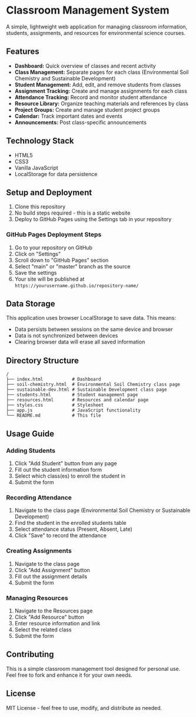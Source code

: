 # Classroom Management System

A simple, lightweight web application for managing classroom information, students, assignments, and resources for environmental science courses.

## Features

- **Dashboard:** Quick overview of classes and recent activity
- **Class Management:** Separate pages for each class (Environmental Soil Chemistry and Sustainable Development)
- **Student Management:** Add, edit, and remove students from classes
- **Assignment Tracking:** Create and manage assignments for each class
- **Attendance Tracking:** Record and monitor student attendance
- **Resource Library:** Organize teaching materials and references by class
- **Project Groups:** Create and manage student project groups
- **Calendar:** Track important dates and events
- **Announcements:** Post class-specific announcements

## Technology Stack

- HTML5
- CSS3
- Vanilla JavaScript
- LocalStorage for data persistence

## Setup and Deployment

1. Clone this repository
2. No build steps required - this is a static website
3. Deploy to GitHub Pages using the Settings tab in your repository

### GitHub Pages Deployment Steps

1. Go to your repository on GitHub
2. Click on "Settings"
3. Scroll down to "GitHub Pages" section
4. Select "main" or "master" branch as the source
5. Save the settings
6. Your site will be published at `https://yourusername.github.io/repository-name/`

## Data Storage

This application uses browser LocalStorage to save data. This means:
- Data persists between sessions on the same device and browser
- Data is not synchronized between devices
- Clearing browser data will erase all saved information

## Directory Structure

```
/
├── index.html           # Dashboard
├── soil-chemistry.html  # Environmental Soil Chemistry class page
├── sustainable-dev.html # Sustainable Development class page
├── students.html        # Student management page
├── resources.html       # Resources and calendar page
├── styles.css           # Stylesheet
├── app.js               # JavaScript functionality
└── README.md            # This file
```

## Usage Guide

### Adding Students

1. Click "Add Student" button from any page
2. Fill out the student information form
3. Select which class(es) to enroll the student in
4. Submit the form

### Recording Attendance

1. Navigate to the class page (Environmental Soil Chemistry or Sustainable Development)
2. Find the student in the enrolled students table
3. Select attendance status (Present, Absent, Late)
4. Click "Save" to record the attendance

### Creating Assignments

1. Navigate to the class page
2. Click "Add Assignment" button
3. Fill out the assignment details
4. Submit the form

### Managing Resources

1. Navigate to the Resources page
2. Click "Add Resource" button
3. Enter resource information and link
4. Select the related class
5. Submit the form

## Contributing

This is a simple classroom management tool designed for personal use. Feel free to fork and enhance it for your own needs.

## License

MIT License - feel free to use, modify, and distribute as needed.
